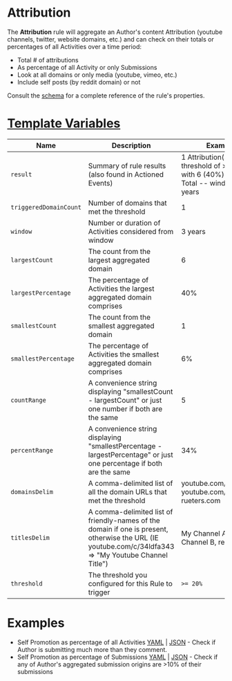 # Attribution

The **Attribution** rule will aggregate an Author's content Attribution (youtube channels, twitter, website domains, etc.) and can check on their totals or percentages of all Activities over a time period:
* Total # of attributions 
* As percentage of all Activity or only Submissions
* Look at all domains or only media (youtube, vimeo, etc.)
* Include self posts (by reddit domain) or not

Consult the [schema](https://json-schema.app/view/%23/%23%2Fdefinitions%2FCheckJson/%23%2Fdefinitions%2FAttributionJSONConfig?url=https%3A%2F%2Fraw.githubusercontent.com%2FFoxxMD%2Fcontext-mod%2Fmaster%2Fsrc%2FSchema%2FApp.json) for a complete reference of the rule's properties.

# [Template Variables](/docs/subreddit/actionTemplating.md)

|          Name          |                                                                      Description                                                                       |                                          Example                                          |
|------------------------|--------------------------------------------------------------------------------------------------------------------------------------------------------|-------------------------------------------------------------------------------------------|
| `result`               | Summary of rule results (also found in Actioned Events)                                                                                                | 1 Attribution(s) met the threshold of >= 20%, with 6 (40%) of 15 Total -- window: 3 years |
| `triggeredDomainCount` | Number of domains that met the threshold                                                                                                               | 1                                                                                         |
| `window`               | Number or duration of Activities considered from window                                                                                                | 3 years                                                                                   |
| `largestCount`         | The count from the largest aggregated domain                                                                                                           | 6                                                                                         |
| `largestPercentage`    | The percentage of Activities the largest aggregated domain comprises                                                                                   | 40%                                                                                       |
| `smallestCount`        | The count from the smallest aggregated domain                                                                                                          | 1                                                                                         |
| `smallestPercentage`   | The percentage of Activities the smallest aggregated domain comprises                                                                                  | 6%                                                                                        |
| `countRange`           | A convenience string displaying "smallestCount - largestCount" or just one number if both are the same                                                 | 5                                                                                         |
| `percentRange`         | A convenience string displaying "smallestPercentage - largestPercentage" or just one percentage if both are the same                                   | 34%                                                                                       |
| `domainsDelim`         | A comma-delimited list of all the domain URLs that met the threshold                                                                                   | youtube.com/example1, youtube.com/example2, rueters.com                                   |
| `titlesDelim`          | A comma-delimited list of friendly-names of the domain if one is present, otherwise the URL (IE youtube.com/c/34ldfa343 => "My Youtube Channel Title") | My Channel A, My Channel B, reuters.com                                                   |
| `threshold`            | The threshold you configured for this Rule to trigger                                                                                                  | `>= 20%`                                                                                  |

# Examples

* Self Promotion as percentage of all Activities [YAML](/docs/subreddit/components/attribution/redditSelfPromoAll.yaml) | [JSON](/docs/subreddit/components/attribution/redditSelfPromoAll.json5) - Check if Author is submitting much more than they comment.
* Self Promotion as percentage of Submissions [YAML](/docs/subreddit/components/attribution/redditSelfPromoSubmissionsOnly.yaml) | [JSON](/docs/examplesm/attribution/redditSelfPromoSubmissionsOnly.json5) - Check if any of Author's aggregated submission origins are >10% of their submissions
